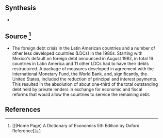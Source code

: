 ## Synthesis
- 
## Source [^1]
- The foreign debt crisis in the Latin American countries and a number of other less developed countries (LDCs) in the 1980s. Starting with Mexico's default on foreign debt announced in August 1982, in total 16 countries in Latin America and 11 other LDCs had to have their debts restructured. A package of measures developed in agreement with the International Monetary Fund, the World Bank, and, significantly, the United States, included the reduction of principal and interest payments. This resulted in the absolution of about one-third of the total outstanding debt held by private lenders in exchange for economic and fiscal reforms that would allow the countries to service the remaining debt.
## References

[^1]: [[(Home Page) A Dictionary of Economics 5th Edition by Oxford Reference]]